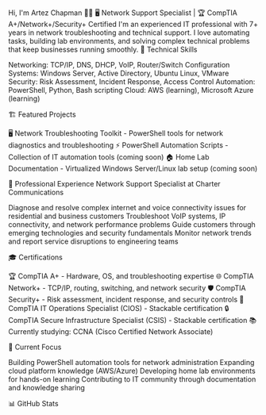 Hi, I'm Artez Chapman 👨‍💻
🖥️ Network Support Specialist | 🏆 CompTIA A+/Network+/Security+ Certified
I'm an experienced IT professional with 7+ years in network troubleshooting and technical support. I love automating tasks, building lab environments, and solving complex technical problems that keep businesses running smoothly.
🔧 Technical Skills

Networking: TCP/IP, DNS, DHCP, VoIP, Router/Switch Configuration
Systems: Windows Server, Active Directory, Ubuntu Linux, VMware
Security: Risk Assessment, Incident Response, Access Control
Automation: PowerShell, Python, Bash scripting
Cloud: AWS (learning), Microsoft Azure (learning)

🏗️ Featured Projects

🖥️ Network Troubleshooting Toolkit - PowerShell tools for network diagnostics and troubleshooting
⚡ PowerShell Automation Scripts - Collection of IT automation tools (coming soon)
🏠 Home Lab Documentation - Virtualized Windows Server/Linux lab setup (coming soon)

💼 Professional Experience
Network Support Specialist at Charter Communications

Diagnose and resolve complex internet and voice connectivity issues for residential and business customers
Troubleshoot VoIP systems, IP connectivity, and network performance problems
Guide customers through emerging technologies and security fundamentals
Monitor network trends and report service disruptions to engineering teams

🎓 Certifications

🏆 CompTIA A+ - Hardware, OS, and troubleshooting expertise
🌐 CompTIA Network+ - TCP/IP, routing, switching, and network security
🛡️ CompTIA Security+ - Risk assessment, incident response, and security controls
🔧 CompTIA IT Operations Specialist (CIOS) - Stackable certification
🔒 CompTIA Secure Infrastructure Specialist (CSIS) - Stackable certification
📚 Currently studying: CCNA (Cisco Certified Network Associate)

🔬 Current Focus

Building PowerShell automation tools for network administration
Expanding cloud platform knowledge (AWS/Azure)
Developing home lab environments for hands-on learning
Contributing to IT community through documentation and knowledge sharing

📊 GitHub Stats
